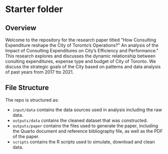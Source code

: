 # Starter folder

## Overview
Welcome to the repository for the research paper titled "How Consulting Expenditure reshape the City
of Toronto’s Operations?” An analysis of the
Impact of Consulting Expenditures on City’s
Efficiency and Performance." This research explores and discusses the dynamic relationship between conulting expenditures, expense type and budget of City of Toronto. We discuss the strategic goals of the City based on patterns and data analysis of past years from 2017 tto 2021.

## File Structure

The repo is structured as:

-   `input/data` contains the data sources used in analysis including the raw data.
-   `outputs/data` contains the cleaned dataset that was constructed.
-   `outputs/paper` contains the files used to generate the paper, including the Quarto document and reference bibliography file, as well as the PDF of the paper. 
-   `scripts` contains the R scripts used to simulate, download and clean data.

